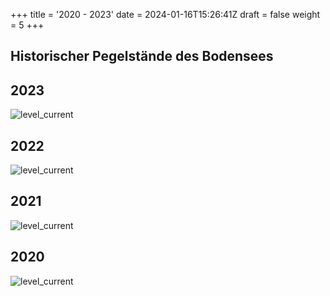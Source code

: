 +++
title = '2020 - 2023'
date = 2024-01-16T15:26:41Z
draft = false
weight = 5
+++

## Historischer Pegelstände des Bodensees

## 2023

![level_current](/images/DE/graphs_historic/longterm_DE_2023.png)

## 2022

![level_current](/images/DE/graphs_historic/longterm_DE_2022.png)

## 2021

![level_current](/images/DE/graphs_historic/longterm_DE_2021.png)

## 2020

![level_current](/images/DE/graphs_historic/longterm_DE_2020.png)